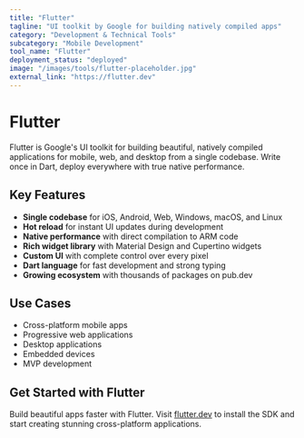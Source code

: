 ```yaml
---
title: "Flutter"
tagline: "UI toolkit by Google for building natively compiled apps"
category: "Development & Technical Tools"
subcategory: "Mobile Development"
tool_name: "Flutter"
deployment_status: "deployed"
image: "/images/tools/flutter-placeholder.jpg"
external_link: "https://flutter.dev"
---
```


# Flutter

Flutter is Google's UI toolkit for building beautiful, natively compiled applications for mobile, web, and desktop from a single codebase. Write once in Dart, deploy everywhere with true native performance.

## Key Features

- **Single codebase** for iOS, Android, Web, Windows, macOS, and Linux
- **Hot reload** for instant UI updates during development
- **Native performance** with direct compilation to ARM code
- **Rich widget library** with Material Design and Cupertino widgets
- **Custom UI** with complete control over every pixel
- **Dart language** for fast development and strong typing
- **Growing ecosystem** with thousands of packages on pub.dev

## Use Cases

- Cross-platform mobile apps
- Progressive web applications
- Desktop applications
- Embedded devices
- MVP development

## Get Started with Flutter

Build beautiful apps faster with Flutter. Visit [flutter.dev](https://flutter.dev) to install the SDK and start creating stunning cross-platform applications.